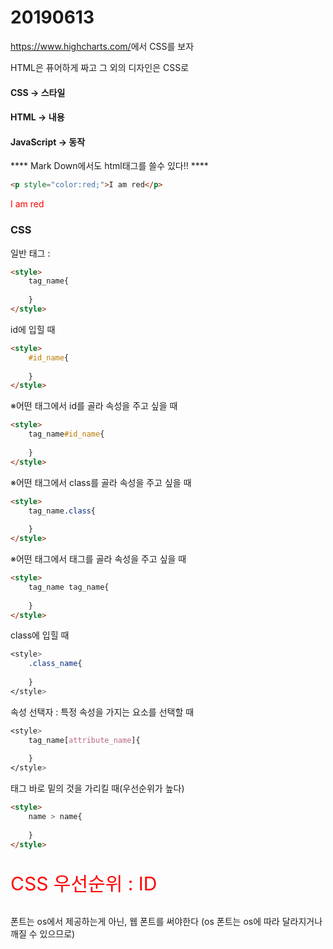 # 20190613

<https://www.highcharts.com/>에서 CSS를 보자

HTML은 퓨어하게 짜고
그 외의 디자인은 CSS로

#### CSS -> 스타일

#### HTML -> 내용

#### JavaScript -> 동작



**** Mark Down에서도 html태그를 쓸수 있다!! ****

```html
<p style="color:red;">I am red</p>
```

<p style="color:red;">I am red</p>



### CSS

일반 태그 :

```html
<style>
    tag_name{
        
    }
</style>
```



id에 입힐 때

```html
<style>
    #id_name{
        
    }
</style>
```

※어떤 태그에서 id를 골라 속성을 주고 싶을 때

```html
<style>
    tag_name#id_name{
        
    }
</style>
```

※어떤 태그에서 class를 골라 속성을 주고 싶을 때

```html
<style>
    tag_name.class{
        
    }
</style>
```

※어떤 태그에서 태그를 골라 속성을 주고 싶을 때



```html
<style>
    tag_name tag_name{
        
    }
</style>
```



class에 입힐 때

```css
<style>
	.class_name{
	
	}
</style>
```



속성 선택자 : 특정 속성을 가지는 요소를 선택할 때

```css
<style>
	tag_name[attribute_name]{
	
	}
</style>
```



태그 바로 밑의 것을 가리킬 때(우선순위가 높다)

```html
<style>
    name > name{
        
    }
</style>
```



<p style="color:red; font-size:30px;">CSS 우선순위 : ID



폰트는 os에서 제공하는게 아닌, 웹 폰트를 써야한다
(os 폰트는 os에 따라 달라지거나 깨질 수 있으므로)